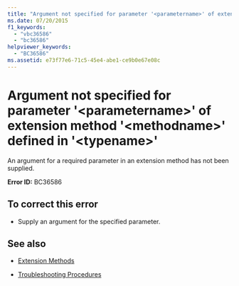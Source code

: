 ```yaml
---
title: "Argument not specified for parameter '<parametername>' of extension method '<methodname>' defined in '<typename>'"
ms.date: 07/20/2015
f1_keywords: 
  - "vbc36586"
  - "bc36586"
helpviewer_keywords: 
  - "BC36586"
ms.assetid: e73f77e6-71c5-45e4-abe1-ce9b0e67e08c
---
```

# Argument not specified for parameter '\<parametername>' of extension method '\<methodname>' defined in '\<typename>'
An argument for a required parameter in an extension method has not been supplied.  
  
 **Error ID:** BC36586  
  
## To correct this error  
  
- Supply an argument for the specified parameter.  
  
## See also

- [Extension Methods](../programming-guide/language-features/procedures/extension-methods.md)

- [Troubleshooting Procedures](../programming-guide/language-features/procedures/troubleshooting-procedures.md)
